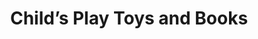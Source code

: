 ---
title: "Child’s Play Toys and Books"
url: /arlington/childs-play-toys-and-books/
shop: Spielzeug
---